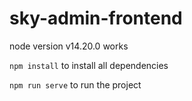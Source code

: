 # sky-admin-frontend

node version v14.20.0 works

`npm install` to install all dependencies

`npm run serve` to run the project

